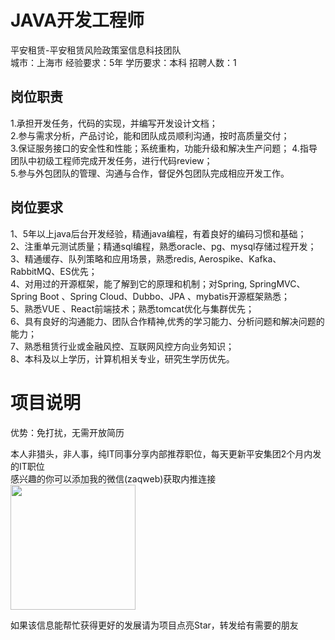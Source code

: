 # JAVA开发工程师
平安租赁-平安租赁风险政策室信息科技团队  
城市：上海市 经验要求：5年 学历要求：本科  招聘人数：1

## 岗位职责
1.承担开发任务，代码的实现，并编写开发设计文档；			
 2.参与需求分析，产品讨论，能和团队成员顺利沟通，按时高质量交付；   
 3.保证服务接口的安全性和性能；系统重构，功能升级和解决生产问题；
 4.指导团队中初级工程师完成开发任务，进行代码review；		
 5.参与外包团队的管理、沟通与合作，督促外包团队完成相应开发工作。

## 岗位要求
1、5年以上java后台开发经验，精通java编程，有着良好的编码习惯和基础；			
 2、注重单元测试质量；精通sql编程，熟悉oracle、pg、mysql存储过程开发；			
 3、精通缓存、队列策略和应用场景，熟悉redis, Aerospike、Kafka、RabbitMQ、ES优先；			
 4、对用过的开源框架，能了解到它的原理和机制；对Spring, SpringMVC、Spring Boot 、Spring Cloud、Dubbo、JPA 、mybatis开源框架熟悉；			
 5、熟悉VUE 、React前端技术；熟悉tomcat优化与集群优先；        			
 6、具有良好的沟通能力、团队合作精神,优秀的学习能力、分析问题和解决问题的能力；			
 7、熟悉租赁行业或金融风控、互联网风控方向业务知识；			
 8、本科及以上学历，计算机相关专业，研究生学历优先。

# 项目说明

优势：免打扰，无需开放简历

本人非猎头，非人事，纯IT同事分享内部推荐职位，每天更新平安集团2个月内发的IT职位  
感兴趣的你可以添加我的微信(zaqweb)获取内推连接  
<img src="https://github.com/zaqweb/PA-IT-JOBS/blob/master/WechatICode.jpeg"  height="200" width="200">

如果该信息能帮忙获得更好的发展请为项目点亮Star，转发给有需要的朋友




